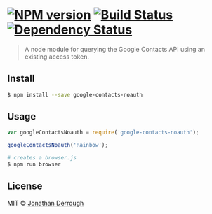 #  [![NPM version][npm-image]][npm-url] [![Build Status][travis-image]][travis-url] [![Dependency Status][daviddm-image]][daviddm-url]

> A node module for querying the Google Contacts API using an existing access token.


## Install

```sh
$ npm install --save google-contacts-noauth
```


## Usage

```js
var googleContactsNoauth = require('google-contacts-noauth');

googleContactsNoauth('Rainbow');
```

```sh
# creates a browser.js
$ npm run browser
```


## License

MIT © [Jonathan Derrough](https://github.com/jderrough)


[npm-image]: https://badge.fury.io/js/google-contacts-noauth.svg
[npm-url]: https://npmjs.org/package/google-contacts-noauth
[travis-image]: https://travis-ci.org/jderrough/google-contacts-noauth.svg?branch=master
[travis-url]: https://travis-ci.org/jderrough/google-contacts-noauth
[daviddm-image]: https://david-dm.org/jderrough/google-contacts-noauth.svg?theme=shields.io
[daviddm-url]: https://david-dm.org/jderrough/google-contacts-noauth
